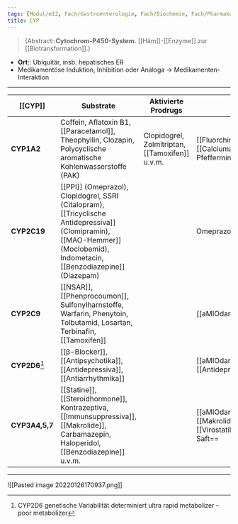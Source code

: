 ```yaml
---
tags: [Modul/m12, Fach/Gastroenterologie, Fach/Biochemie, Fach/Pharmakologie/Medikament]
title: CYP
---
```

> (Abstract::**Cytochrom-P450-System.** [[Häm]]-[[Enzyme]] zur [[Biotransformation]].)
- **Ort**:: Ubiquitär, insb. hepatisches ER
- Medikamentöse Induktion, Inhibition oder Analoga → Medikamenten-Interaktion

---
| [[CYP]]        | Substrate                                                                                                                                                               | Aktivierte Prodrugs                         | Inhibitoren                                                                                        | Induktoren                                                                                              |     |
| -------------- | ----------------------------------------------------------------------------------------------------------------------------------------------------------------------- | ------------------------------------------- | -------------------------------------------------------------------------------------------------- | ------------------------------------------------------------------------------------------------------- | --- |
| **CYP1A2**     | Coffein, Aflatoxin B1, [[Paracetamol]], Theophyllin, Clozapin, Polycyclische aromatische Kohlenwasserstoffe (PAK)                                                       | Clopidogrel, Zolmitriptan, [[Tamoxifen]] u.v.m. | [[Fluorchinolone]], Fluvoxamin, [[Calciumantagonisten\|Verapamil]], Pfefferminze, ==Grapefruit==   | PAK ([[Rauchen]]), ==[[Rifampicin]]==, Clotrimazol, [[PPI\|Omeprazol]], ==Johanniskraut==, Brokkoli, [[Insulin]] |     |
| **CYP2C19**    | [[PPI]] (Omeprazol), Clopidogrel, SSRI (Citalopram), [[Tricyclische Antidepressiva]] (Clomipramin), [[MAO-Hemmer]] (Moclobemid), Indometacin, [[Benzodiazepine]] (Diazepam) |                                             | Omeprazol, [[Azole]]                                                                  | Prednisolon, Carbamazepin, [[Rifampicin]]                                                                           |     |
| **CYP2C9**     | [[NSAR]], [[Phenprocoumon]], Sulfonylharnstoffe, Warfarin, Phenytoin, Tolbutamid, Losartan, Terbinafin, [[Tamoxifen]]                                                                                                                          |                                             | [[aMIOdaron]], ==[[Azole]]==                                                              | ==[[Rifampicin]]==                                                                                      |     |
| **CYP2D6**[^1]     | [[β-Blocker]], [[Antipsychotika]], [[Antidepressiva]], [[Antiarrhythmika]]                                                                                              |                                             | [[aMIOdaron]], [[Antipsychotika]], [[Antidepressiva]], [[MCP]]                                     | [[Rifampicin]], Dexamethason                                                                            |     |
| **CYP3A4,5,7** | [[Statine]], [[Steroidhormone]], Kontrazeptiva, [[Immunsuppressiva]], [[Makrolide]], Carbamazepin, Haloperidol, [[Benzodiazepine]] u.v.m.                               |                                             | [[aMIOdaron]], [[Azole]], [[Makrolide]], [[HIV]]-[[Virostatika]], ==Grapefruit-Saft== | ==Carbamazepin==, [[Rifampicin]], Johanniskraut                                                         |     |

---
![[Pasted image 20220126170937.png]]

[^1]: CYP2D6 genetische Variabilität determiniert ultra rapid metabolizer – poor metabolizer